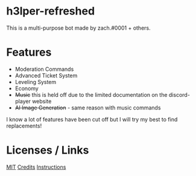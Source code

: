# h3lper-refreshed
This is a multi-purpose bot made by zach.#0001 + others.

# Features

- Moderation Commands
- Advanced Ticket System
- Leveling System
- Economy
- ~~Music~~ this is held off due to the limited documentation on the discord-player website
- ~~AI Image Generation~~ - same reason with music commands

I know a lot of features have been cut off but I will try my best to find replacements!

# Licenses / Links

[MIT](https://choosealicense.com/licenses/mit/)
[Credits](https://github.com/Potatopy/h3lper-refreshed-v1/blob/master/CREDITS.md)
[Instructions](https://github.com/Potatopy/h3lper-refreshed-v1/blob/master/INSTRUCTIONS.md)